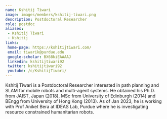```yaml
---
name: Kshitij Tiwari
image: images/members/kshitij-tiwari.png
description: Postdoctoral Researcher
role: postdoc
aliases:
 - Kshitij Tiwari
 - Kshitij
links:
 home-page: https://kshitijtiwari.com/
 email: tiwarik@purdue.edu
 google-scholar: BX68kiEAAAAJ
 linkedin: kshitijtiwari92
 twitter: kshitijtiwari92
 youtube: /c/KshitijTiwari/
---
```


Kshitij Tiwari is a Postdoctoral Researcher interested in path planning and SLAM for mobile robots and multi-agent systems. He obtained his Ph.D. from JAIST, Japan (2018), MSc from University of Edinburgh (2014) and BEngg from University of Hong Kong (2013). As of Jan 2023, he is working with Prof Aniket Bera at IDEAS Lab, Purdue where he is investigating resource constrained humanitarian robots.